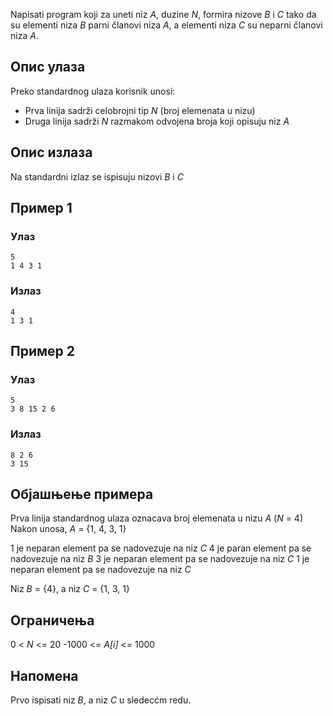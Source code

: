 Napisati program koji za uneti niz *A*, duzine *N*, formira nizove *B* i *C* tako da su elementi niza *B* parni članovi niza *A*, a elementi niza *C* su neparni članovi niza *A*.

## Опис улаза

Preko standardnog ulaza korisnik unosi:
- Prva linija sadrži celobrojni tip *N* (broj elemenata u nizu)
- Druga linija sadrži *N* razmakom odvojena broja koji opisuju niz *A*

## Опис излаза

Na standardni izlaz se ispisuju nizovi *B* i *C*

## Пример 1

### Улаз

~~~
5
1 4 3 1
~~~

### Излаз

~~~
4
1 3 1
~~~

## Пример 2

### Улаз

~~~
5
3 8 15 2 6
~~~

### Излаз

~~~
8 2 6
3 15
~~~

## Објашњење примера
Prva linija standardnog ulaza oznacava broj elemenata u nizu *A* (*N* = 4)
Nakon unosa, *A* = {1, 4, 3, 1}

1 je neparan element pa se nadovezuje na niz *C*
4 je paran element pa se nadovezuje na niz *B*
3 je neparan element pa se nadovezuje na niz *C*
1 je neparan element pa se nadovezuje na niz *C*

Niz *B* = {4}, a niz *C* = {1, 3, 1}

## Ограничења
0 < *N* <= 20
-1000 <= *A[i]* <= 1000

## Напомена
Prvo ispisati niz *B*, a niz *C* u sledecćm redu.